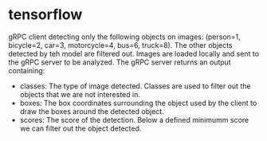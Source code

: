 # tensorflow

gRPC client detecting only the following objects on images: (person=1, bicycle=2, car=3, motorcycle=4, bus=6, truck=8). The other objects detected by teh model are filtered out.
Images are loaded locally and sent to the gRPC server to be analyzed. The gRPC server returns an output containing:
* classes: The type of image detected. Classes are used to filter out the objects that we are not interested in.
* boxes: The box coordinates surrounding the object used by the client to draw the boxes around the detected object.
* scores: The score of the detection. Below a defined minimumm score we can filter out the object detected.

